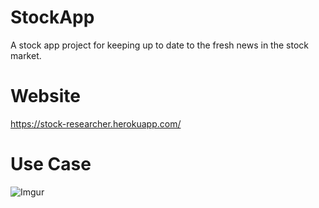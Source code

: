 # StockApp
A stock app project for keeping up to date to the fresh news in the stock market.
# Website
https://stock-researcher.herokuapp.com/
# Use Case
![Imgur](https://i.imgur.com/f1igJAA.png)
